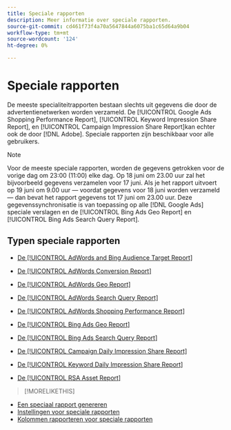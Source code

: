 ```yaml
---
title: Speciale rapporten
description: Meer informatie over speciale rapporten.
source-git-commit: cd461f73f4a70a5647844a6075ba1c65d64a9b04
workflow-type: tm+mt
source-wordcount: '124'
ht-degree: 0%

---
```


# Speciale rapporten

De meeste specialiteitrapporten bestaan slechts uit gegevens die door de advertentienetwerken worden verzameld. De [!UICONTROL Google Ads Shopping Performance Report], [!UICONTROL Keyword Impression Share Report], en [!UICONTROL Campaign Impression Share Report]kan echter ook de door [!DNL Adobe]. Speciale rapporten zijn beschikbaar voor alle gebruikers.

>[!NOTE]
>
>Voor de meeste speciale rapporten, worden de gegevens getrokken voor de vorige dag om 23:00 (11:00) elke dag. Op 18 juni om 23.00 uur zal het bijvoorbeeld gegevens verzamelen voor 17 juni. Als je het rapport uitvoert op 19 juni om 9.00 uur — voordat gegevens voor 18 juni worden verzameld — dan bevat het rapport gegevens tot 17 juni om 23.00 uur. Deze gegevenssynchronisatie is van toepassing op alle [!DNL Google Ads] speciale verslagen en de [!UICONTROL Bing Ads Geo Report] en [!UICONTROL Bing Ads Search Query Report].

## Typen speciale rapporten

* [De [!UICONTROL AdWords and Bing Audience Target Report]](/help/search-social-commerce/reports/management/specialty/adwords-bing-audience-target-report.md)

* [De [!UICONTROL AdWords Conversion Report]](/help/search-social-commerce/reports/management/specialty/adwords-conversion-report.md)

* [De [!UICONTROL AdWords Geo Report]](/help/search-social-commerce/reports/management/specialty/adwords-geo-report.md)

* [De [!UICONTROL AdWords Search Query Report]](/help/search-social-commerce/reports/management/specialty/adwords-search-query-report.md)

* [De [!UICONTROL AdWords Shopping Performance Report]](/help/search-social-commerce/reports/management/specialty/adwords-shopping-performance-report.md)

* [De [!UICONTROL Bing Ads Geo Report]](/help/search-social-commerce/reports/management/specialty/bing-ads-geo-report.md)

* [De [!UICONTROL Bing Ads Search Query Report]](/help/search-social-commerce/reports/management/specialty/bing-ads-search-query-report.md)

* [De [!UICONTROL Campaign Daily Impression Share Report]](/help/search-social-commerce/reports/management/specialty/campaign-daily-impression-share-report.md)

* [De [!UICONTROL Keyword Daily Impression Share Report]](/help/search-social-commerce/reports/management/specialty/keyword-daily-impression-share-report.md)

* [De [!UICONTROL RSA Asset Report]](/help/search-social-commerce/reports/management/specialty/rsa-asset-report.md)

>[!MORELIKETHIS]
* [Een speciaal rapport genereren](/help/search-social-commerce/reports/management/specialty/specialty-report-generate.md)
* [Instellingen voor speciale rapporten](/help/search-social-commerce/reports/management/specialty/specialty-report-settings.md)
* [Kolommen rapporteren voor speciale rapporten](/help/search-social-commerce/reports/management/specialty/specialty-report-columns.md)


